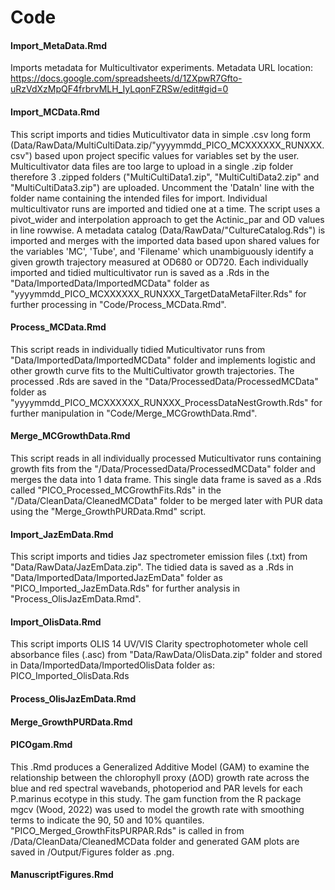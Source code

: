 # Code

#### Import_MetaData.Rmd

Imports metadata for Multicultivator experiments. Metadata URL location:
https://docs.google.com/spreadsheets/d/1ZXpwR7Gfto-uRzVdXzMpQF4frbrvMLH_IyLqonFZRSw/edit#gid=0

#### Import_MCData.Rmd

This script imports and tidies Muticultivator data in simple .csv long form (Data/RawData/MultiCultiData.zip/"yyyymmdd_PICO_MCXXXXXX_RUNXXX.csv") based upon project specific values for variables
set by the user. Multicultivator data files are too large to upload in a single .zip folder therefore 3 .zipped folders ("MultiCultiData1.zip", "MultiCultiData2.zip" and "MultiCultiData3.zip") are uploaded. Uncomment the 'DataIn' line with the folder name containing the intended files for import. Individual multicultivator runs are imported and tidied one at a time. The script uses a pivot_wider and interpolation approach to get the Actinic_par and OD values in line
rowwise. A metadata catalog (Data/RawData/"CultureCatalog.Rds") is imported and merges with the imported data based
upon shared values for the variables 'MC', 'Tube', and 'Filename' which unambiguously identify a given growth trajectory measured at OD680 or OD720. Each individually imported and tidied multicultivator run is saved as a .Rds in the "Data/ImportedData/ImportedMCData" folder as "yyyymmdd_PICO_MCXXXXXX_RUNXXX_TargetDataMetaFilter.Rds" for further processing in "Code/Process_MCData.Rmd". 

#### Process_MCData.Rmd

This script reads in individually tidied Muticultivator runs from "Data/ImportedData/ImportedMCData" folder and implements logistic and other growth curve fits to the MultiCultivator growth trajectories. The processed .Rds are saved in the "Data/ProcessedData/ProcessedMCData" folder as "yyyymmdd_PICO_MCXXXXXX_RUNXXX_ProcessDataNestGrowth.Rds" for further manipulation in "Code/Merge_MCGrowthData.Rmd".


#### Merge_MCGrowthData.Rmd

This script reads in all individually processed Muticultivator runs containing growth fits from the "/Data/ProcessedData/ProcessedMCData" folder and merges the data into 1 data frame. This single data frame is saved as a .Rds called "PICO_Processed_MCGrowthFits.Rds" in the "/Data/CleanData/CleanedMCData" folder to be merged later with PUR data using the "Merge_GrowthPURData.Rmd" script.


#### Import_JazEmData.Rmd

This script imports and tidies Jaz spectrometer emission files (.txt) from "Data/RawData/JazEmData.zip". The tidied data is saved as a .Rds in "Data/ImportedData/ImportedJazEmData" folder as "PICO_Imported_JazEmData.Rds" for further analysis in "Process_OlisJazEmData.Rmd".


#### Import_OlisData.Rmd

This script imports OLIS 14 UV/VIS Clarity spectrophotometer whole cell absorbance files (.asc) from "Data/RawData/OlisData.zip" folder and stored in Data/ImportedData/ImportedOlisData folder as: 
PICO_Imported_OlisData.Rds

#### Process_OlisJazEmData.Rmd

#### Merge_GrowthPURData.Rmd

#### PICOgam.Rmd 

This .Rmd produces a Generalized Additive Model (GAM) to examine the relationship between the chlorophyll proxy (ΔOD) growth rate across the blue and red spectral wavebands, photoperiod and PAR levels for each P.marinus ecotype in this study. The gam function from the R package mgcv (Wood, 2022) was used to model the growth rate with smoothing terms to indicate the 90, 50 and 10% quantiles. "PICO_Merged_GrowthFitsPURPAR.Rds" is called in from /Data/CleanData/CleanedMCData folder and generated GAM plots are saved in /Output/Figures folder as .png.

#### ManuscriptFigures.Rmd

